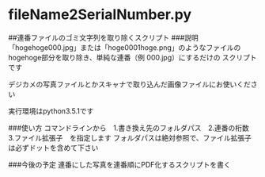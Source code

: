 # fileName2SerialNumber.py
##連番ファイルのゴミ文字列を取り除くスクリプト
###説明
「hogehoge000.jpg」または「hoge0001hoge.png」のようなファイルの
hogehoge部分を取り除き、単純な連番（例 000.jpg）にするだけの
スクリプトです

デジカメの写真ファイルとかスキャナで取り込んだ画像ファイルにお使いください

実行環境はpython3.5.1です

###使い方 
コマンドラインから　1.書き換え先のフォルダパス　2.連番の桁数　3.ファイル拡張子　を指定します
フォルダパスは絶対参照で、ファイル拡張子は必ずドットを含めて下さい　　

###今後の予定
連番にした写真を連番順にPDF化するスクリプトを書く
